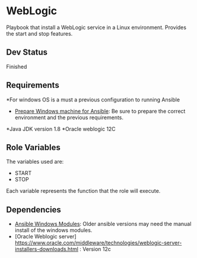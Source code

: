 WebLogic
=========
Playbook that install a WebLogic service in a Linux environment. Provides the start and stop features.

Dev Status
-------

Finished

Requirements
------------
*For windows OS is a must a previous configuration to running Ansible
* [Prepare Windows machine for Ansible](https://docs.ansible.com/ansible/latest/user_guide/windows_setup.html): Be sure to prepare the correct environment and the previous requirements.

*Java JDK version 1.8 
*Oracle weblogic 12C

Role Variables
--------------

The variables used are:
* START
* STOP

Each variable represents the function that the role will execute.

Dependencies
------------

* [Ansible Windows Modules](https://galaxy.ansible.com/ansible/windows): Older ansible versions may need the manual install of the windows modules.
* [Oracle Weblogic server] https://www.oracle.com/middleware/technologies/weblogic-server-installers-downloads.html : Version 12c

